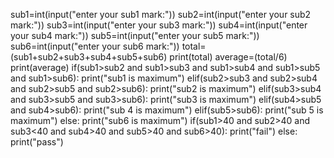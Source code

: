 sub1=int(input("enter your sub1 mark:"))
sub2=int(input("enter your sub2 mark:"))
sub3=int(input("enter your sub3 mark:"))
sub4=int(input("enter your sub4 mark:"))
sub5=int(input("enter your sub5 mark:"))
sub6=int(input("enter your sub6 mark:"))
total=(sub1+sub2+sub3+sub4+sub5+sub6)
print(total)
average=(total/6)
print(average)
if(sub1>sub2 and sub1>sub3 and sub1>sub4 and sub1>sub5 and sub1>sub6):
    print("sub1 is maximum")
elif(sub2>sub3 and sub2>sub4 and sub2>sub5 and sub2>sub6):
    print("sub2 is maximum")
elif(sub3>sub4 and sub3>sub5 and sub3>sub6):
    print("sub3 is maximum")
elif(sub4>sub5 and sub4>sub6):
    print("sub 4 is maximum")
elif(sub5>sub6):
    print("sub 5 is maximum")
else:
    print("sub6 is maximum")
if(sub1>40 and sub2>40 and sub3<40 and sub4>40 and sub5>40 and sub6>40):
    print("fail")
else:
    print("pass")

